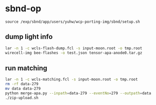 # sbnd-op

```
source /exp/sbnd/app/users/yuhw/wcp-porting-img/sbnd/setup.sh
```

## dump light info
```bash
lar -n 1 -c wcls-flash-dump.fcl -s input-moon.root -o tmp.root
wirecell-img bee-flashes -o test.json tensor-apa-anode0.tar.gz
```

## run matching
```bash
lar -n 1 -c wcls-matching.fcl -s input-moon.root -o tmp.root
rm -rf data-279
mv data data-279
python merge-apa.py --inpath=data-279 --eventNo=279 --outpath=data
./zip-upload.sh
```

